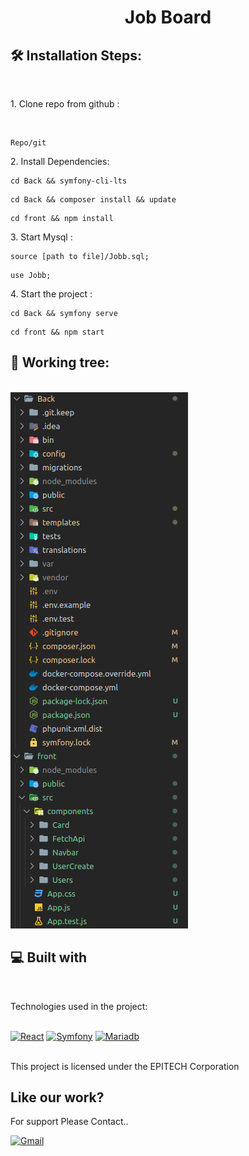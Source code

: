 <h1 align="center" id="title">Job Board</h1>


<h2>🛠️ Installation Steps:</h2>

</br>

<p>1. Clone repo from github :</p>
</br>

```
Repo/git
```

<p>2. Install Dependencies:</p>

```
cd Back && symfony-cli-lts 
```

```
cd Back && composer install && update 
```

```
cd front && npm install
```

<p>3. Start Mysql :</p>

```
source [path to file]/Jobb.sql;
```

```
use Jobb;
```

<p>4. Start the project :</p>

```
cd Back && symfony serve
```

```
cd front && npm start
```

<h2>🍰 Working tree:</h2>
</br>

  <img src="front/public/screen_tree.png" alt="Working-tree-screenshot">
  
</br>
  
<h2>💻 Built with</h2>
</br>

Technologies used in the project:
</br>
</br>

<a href="#"><img alt="React" src="https://img.shields.io/badge/React-20232A?style=for-the-badge&logo=react&logoColor=61DAFB"></a>
<a href="#"><img alt="Symfony" src="https://img.shields.io/badge/connect-%2300843e.svg?style=for-the-badge&logo=symfony&logoColor=white"></a>
<a href="#"><img alt="Mariadb" src="https://img.shields.io/badge/MariaDB-003545?style=for-the-badge&logo=mariadb&logoColor=white"></a>
</br>
</br>


This project is licensed under the EPITECH Corporation

<h2>Like our work?</h2>

For support Please Contact..

<a href="#"><img alt="Gmail" src="https://img.shields.io/badge/Gmail-D14836?style=for-the-badge&logo=gmail&logoColor=white"></a>